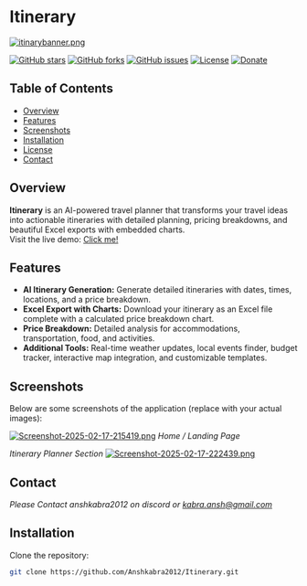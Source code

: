 # Itinerary

[![itinarybanner.png](https://i.postimg.cc/X7C5zBt9/itinarybanner.png)](https://postimg.cc/Vdz5SvfN)

[![GitHub stars](https://img.shields.io/github/stars/Anshkabra2012/Itinerary?style=square)](https://github.com/Anshkabra2012/Itinerary/stargazers)
[![GitHub forks](https://img.shields.io/github/forks/Anshkabra2012/Itinerary?style=sqaure)](https://github.com/Anshkabra2012/Itinerary/network)
[![GitHub issues](https://img.shields.io/github/issues/Anshkabra2012/Itinerary?style=square)](https://github.com/Anshkabra2012/Itinerary/issues)
[![License](https://img.shields.io/github/license/Anshkabra2012/Itinerary?style=square)](LICENSE)
[![Donate](https://img.shields.io/badge/Donate-PayPal-green?style=sqaure&logo=paypal)](https://paypal.me/anshkabra)

## Table of Contents

- [Overview](#overview)
- [Features](#features)
- [Screenshots](#screenshots)
- [Installation](#installation)
- [License](#license)
- [Contact](#contact)

## Overview

**Itinerary** is an AI-powered travel planner that transforms your travel ideas into actionable itineraries with detailed planning, pricing breakdowns, and beautiful Excel exports with embedded charts.  
Visit the live demo: [Click me!](https://itinerary.itsansh.live/home/)

## Features

- **AI Itinerary Generation:** Generate detailed itineraries with dates, times, locations, and a price breakdown.
- **Excel Export with Charts:** Download your itinerary as an Excel file complete with a calculated price breakdown chart.
- **Price Breakdown:** Detailed analysis for accommodations, transportation, food, and activities.
- **Additional Tools:** Real-time weather updates, local events finder, budget tracker, interactive map integration, and customizable templates.

## Screenshots

Below are some screenshots of the application (replace with your actual images):

[![Screenshot-2025-02-17-215419.png](https://i.postimg.cc/L8k1HK9X/Screenshot-2025-02-17-215419.png)](https://postimg.cc/QFttbzWG)
*Home / Landing Page*


*Itinerary Planner Section*
[![Screenshot-2025-02-17-222439.png](https://i.postimg.cc/sxvb5DfW/Screenshot-2025-02-17-222439.png)](https://postimg.cc/1V1WQSqR)

## Contact

*Please Contact anshkabra2012 on discord or kabra.ansh@gmail.com*

## Installation

Clone the repository:

```bash
git clone https://github.com/Anshkabra2012/Itinerary.git
